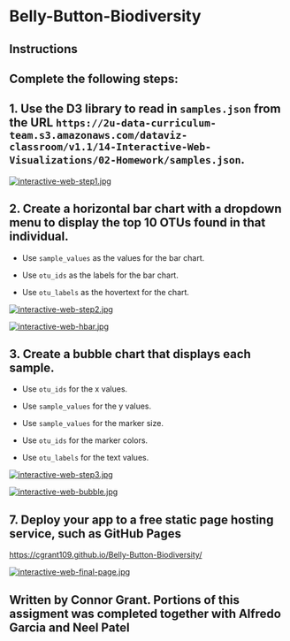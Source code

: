 # Belly-Button-Biodiversity


## Instructions

## Complete the following steps:

## 1. Use the D3 library to read in `samples.json` from the URL `https://2u-data-curriculum-team.s3.amazonaws.com/dataviz-classroom/v1.1/14-Interactive-Web-Visualizations/02-Homework/samples.json`.

[![interactive-web-step1.jpg](https://i.postimg.cc/hjHJJ4Ct/interactive-web-step1.jpg)](https://postimg.cc/5YS9TJdh)


## 2. Create a horizontal bar chart with a dropdown menu to display the top 10 OTUs found in that individual.

  * Use `sample_values` as the values for the bar chart.

  * Use `otu_ids` as the labels for the bar chart.

  * Use `otu_labels` as the hovertext for the chart.

[![interactive-web-step2.jpg](https://i.postimg.cc/FH9YkBx3/interactive-web-step2.jpg)](https://postimg.cc/VdVf34pk)

[![interactive-web-hbar.jpg](https://i.postimg.cc/BbS9skDQ/interactive-web-hbar.jpg)](https://postimg.cc/LYb03yNr)



## 3. Create a bubble chart that displays each sample.

  * Use `otu_ids` for the x values.

  * Use `sample_values` for the y values.

  * Use `sample_values` for the marker size.

  * Use `otu_ids` for the marker colors.

  * Use `otu_labels` for the text values.

[![interactive-web-step3.jpg](https://i.postimg.cc/7h3Lf3GK/interactive-web-step3.jpg)](https://postimg.cc/0KNv4JCS)

[![interactive-web-bubble.jpg](https://i.postimg.cc/28Hmjk0p/interactive-web-bubble.jpg)](https://postimg.cc/cr8PXSqT)



## 7. Deploy your app to a free static page hosting service, such as GitHub Pages
https://cgrant109.github.io/Belly-Button-Biodiversity/ 

[![interactive-web-final-page.jpg](https://i.postimg.cc/Y26C7wck/interactive-web-final-page.jpg)](https://postimg.cc/yWNHhtYr)

## Written by Connor Grant. Portions of this assigment was completed together with Alfredo Garcia and Neel Patel
